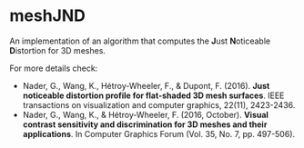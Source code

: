 meshJND
=======

An implementation of an algorithm that computes the **J**ust **N**oticeable **D**istortion for 3D meshes.

For more details check:
 * Nader, G., Wang, K., Hétroy-Wheeler, F., & Dupont, F. (2016). **Just noticeable distortion profile for flat-shaded 3D mesh surfaces**. IEEE transactions on visualization and computer graphics, 22(11), 2423-2436.
 * Nader, G., Wang, K., & Hétroy‐Wheeler, F. (2016, October). **Visual contrast sensitivity and discrimination for 3D meshes and their applications**. In Computer Graphics Forum (Vol. 35, No. 7, pp. 497-506).
